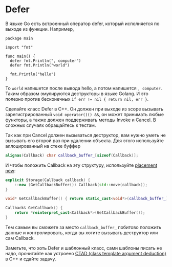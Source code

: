 # Defer

В языке Go есть встроенный оператор defer, который исполняется по выходе из функции. Например,

```golang
package main

import "fmt"

func main() {
  defer fmt.Println(", computer")
  defer fmt.Println("world")

  fmt.Println("hello")
}
```

То `world` напишется после вывода hello, а потом напишется `, computer`. Таким образом эмулируются деструкторы в языке Golang. И это полезно против бесконечных `if err != nil { return nil, err }`.

Сделайте класс Defer в C++. Он должен при выходе из scope вызывать зарегистрированный `void operator()() &&`, он может принимать любые функторы, а также должен поддерживать методы Invoke и Cancel. В сложных случаях обращайтесь к тестам.

Так как при Cancel должен вызываться деструктор, вам нужно уметь не вызывать его второй раз при удалении объекта. Для этого используйте аллоцированный на стеке буффер

```cpp
alignas(Callback) char callback_buffer_[sizeof(Callback)];
```

И чтобы положить Callback на эту структуру, используйте [placement new](https://en.cppreference.com/w/cpp/language/new):

```cpp
explicit Storage(Callback callback) {
    ::new (GetCallbackBuffer()) Callback(std::move(callback));
}

void* GetCallbackBuffer() { return static_cast<void*>(callback_buffer_); }

Callback& GetCallback() {
    return *reinterpret_cast<Callback*>(GetCallbackBuffer());
}
```

Тем самым вы сможете за место `callback_buffer_` побитово положить данные и контролировать, когда вы хотите вызывать деструктор или сам Callback.

Заметьте, что хоть Defer и шаблонный класс, сами шаблоны писать не надо, прочитайте как устроено [CTAD (class template argument deduction)](https://en.cppreference.com/w/cpp/language/class_template_argument_deduction) в C++ и сдайте задачу.
